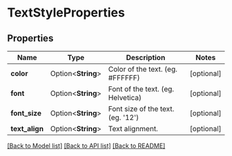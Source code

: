 # TextStyleProperties

## Properties

Name | Type | Description | Notes
------------ | ------------- | ------------- | -------------
**color** | Option<**String**> | Color of the text. (eg. #FFFFFF) | [optional]
**font** | Option<**String**> | Font of the text. (eg. Helvetica) | [optional]
**font_size** | Option<**String**> | Font size of the text. (eg. '12') | [optional]
**text_align** | Option<**String**> | Text alignment. | [optional]

[[Back to Model list]](../README.md#documentation-for-models) [[Back to API list]](../README.md#documentation-for-api-endpoints) [[Back to README]](../README.md)


